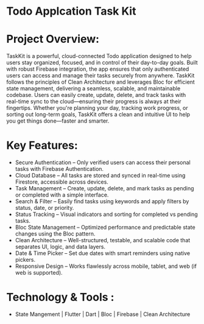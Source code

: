# Todo Applcation Task Kit

# Project Overview:
TaskKit is a powerful, cloud-connected Todo application designed to help users stay organized, focused, and in control of their day-to-day goals. Built with robust Firebase integration, the app ensures that only authenticated users can access and manage their tasks securely from anywhere.
TaskKit follows the principles of Clean Architecture and leverages Bloc for efficient state management, delivering a seamless, scalable, and maintainable codebase. Users can easily create, update, delete, and track tasks with real-time sync to the cloud—ensuring their progress is always at their fingertips.
Whether you're planning your day, tracking work progress, or sorting out long-term goals, TaskKit offers a clean and intuitive UI to help you get things done—faster and smarter.

# Key Features:
* Secure Authentication – Only verified users can access their personal tasks with Firebase Authentication.
* Cloud Database – All tasks are stored and synced in real-time using Firestore, accessible across devices.
* Task Management – Create, update, delete, and mark tasks as pending or completed with a simple interface.
* Search & Filter – Easily find tasks using keywords and apply filters by status, date, or priority.
* Status Tracking – Visual indicators and sorting for completed vs pending tasks.
* Bloc State Management – Optimized performance and predictable state changes using the Bloc pattern.
* Clean Architecture – Well-structured, testable, and scalable code that separates UI, logic, and data layers.
* Date & Time Picker – Set due dates with smart reminders using native pickers.
* Responsive Design – Works flawlessly across mobile, tablet, and web (if web is supported).

# Technology & Tools : 
* State Mangement | Flutter | Dart | Bloc | Firebase | Clean Architecture
